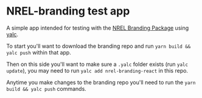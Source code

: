 # NREL-branding test app

A simple app intended for testing with the [NREL Branding Package](https://github.com/NREL/NREL-Branding-React-NPM-Package) using [yalc](https://github.com/wclr/yalc).

To start you'll want to download the branding repo and run `yarn build && yalc push` within that app.

Then on this side you'll want to make sure a `.yalc` folder exists (run `yalc update`), you may need to run `yalc add nrel-branding-react` in this repo.

Anytime you make changes to the branding repo you'll need to run the `yarn build && yalc push` commands.
